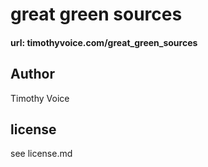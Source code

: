 # great green sources

#### url: timothyvoice.com/great_green_sources

## Author
Timothy Voice

## license
see license.md
